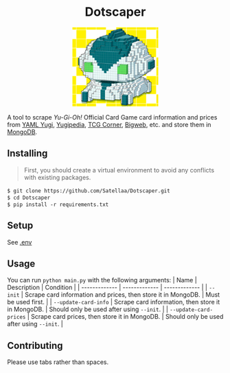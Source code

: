 <h1 align="center">Dotscaper</h1>
<p align="center">
  <img src="/public/dotscaper.png" width="200" height="184"/>
</p>

A tool to scrape _Yu-Gi-Oh!_ Official Card Game card information and prices from [YAML Yugi](https://github.com/DawnbrandBots/yaml-yugi), [Yugipedia](https://yugipedia.com/wiki/Yugipedia), [TCG Corner](https://tcg-corner.com/), [Bigweb](https://www.bigweb.co.jp/ja/products/yugioh), etc. and store them in [MongoDB](https://www.mongodb.com).

## Installing

> First, you should create a virtual environment to avoid any conflicts with existing packages.
```
$ git clone https://github.com/Satellaa/Dotscaper.git
$ cd Dotscaper
$ pip install -r requirements.txt
```

## Setup

See [.env](.env)

## Usage

You can run `python main.py` with the following arguments:
| Name  | Description | Condition |
| ------------- | ------------- | ------------- |
| `--init`  | Scrape card information and prices, then store it in MongoDB.  | Must be used first.              |
| `--update-card-info`  | Scrape card information, then store it in MongoDB.  | Should only be used after using `--init`.               |
| `--update-card-prices`  | Scrape card prices, then store it in MongoDB.  | Should only be used after using `--init`.               |

## Contributing

Please use tabs rather than spaces.